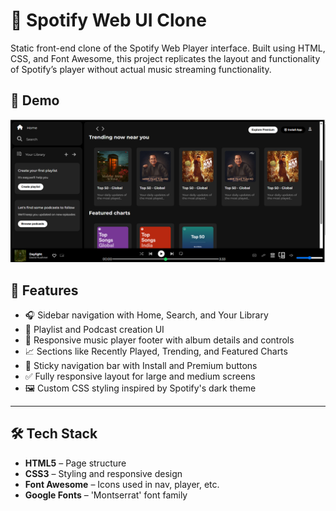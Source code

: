 # 🎵 Spotify Web UI Clone

Static front-end clone of the Spotify Web Player interface. Built using HTML, CSS, and Font Awesome, this project replicates the layout and functionality of Spotify’s player without actual music streaming functionality.

## 📸 Demo

![Screenshot](./assets/screenshot.png)

## 🚀 Features

- 🎧 Sidebar navigation with Home, Search, and Your Library
- 📁 Playlist and Podcast creation UI
- 🎵 Responsive music player footer with album details and controls
- 📈 Sections like Recently Played, Trending, and Featured Charts
- 🧭 Sticky navigation bar with Install and Premium buttons
- ✅ Fully responsive layout for large and medium screens
- 🖼 Custom CSS styling inspired by Spotify's dark theme

---

## 🛠️ Tech Stack

- **HTML5** – Page structure
- **CSS3** – Styling and responsive design
- **Font Awesome** – Icons used in nav, player, etc.
- **Google Fonts** – 'Montserrat' font family

